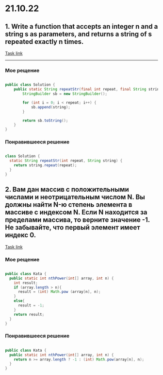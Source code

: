 # 21.10.22
## 1. Write a function that accepts an integer n and a string s as parameters, and returns a string of s repeated exactly n times.
[Task link](https://www.codewars.com/kata/57a0e5c372292dd76d000d7e/train/java)
___
### Мое рещение 
```java

public class Solution {
    public static String repeatStr(final int repeat, final String string) {
        StringBuilder sb = new StringBuilder();

        for (int i = 0; i < repeat; i++) {
            sb.append(string);
        }

        return sb.toString();
    }
}

```

### Понравившееся решение
```java

class Solution {
  static String repeatStr(int repeat, String string) {
    return string.repeat(repeat);
  }
}

```
## 2. Вам дан массив с положительными числами и неотрицательным числом N. Вы должны найти N-ю степень элемента в массиве с индексом N. Если N находится за пределами массива, то верните значение -1. Не забывайте, что первый элемент имеет индекс 0.
[Task link](https://www.codewars.com/kata/57d814e4950d8489720008db/java)
### Мое рещение 
```java

public class Kata {
  public static int nthPower(int[] array, int n) {
    int result;
    if (array.length > n){
      result = (int) Math.pow (array[n], n);
    }
    else{
      result = -1;
    }
    return result;
  }
}

```

### Понравившееся решение
```java

public class Kata {
  public static int nthPower(int[] array, int n) {
    return n >= array.length ? -1 : (int) Math.pow(array[n], n);
  }
}

```
